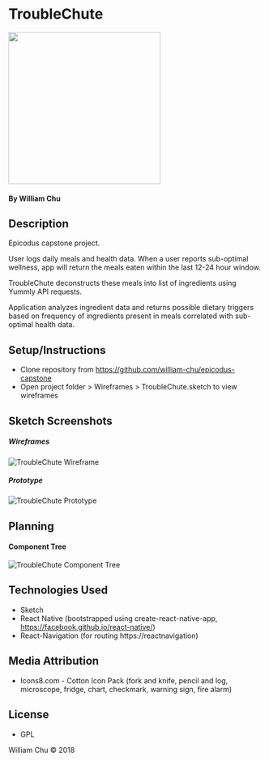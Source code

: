 # TroubleChute

<img src="https://github.com/william-chu/epicodus-capstone/blob/master/Wireframes/TroubleChuteLogin.png?raw=true" width="300">     

#### By William Chu

## Description

Epicodus capstone project.

User logs daily meals and health data. When a user reports sub-optimal wellness, app will return the meals eaten within the last 12-24 hour window.

TroubleChute deconstructs these meals into list of ingredients using Yummly API requests.

Application analyzes ingredient data and returns possible dietary triggers based on frequency of ingredients present in meals correlated with sub-optimal health data.

## Setup/Instructions

* Clone repository from https://github.com/william-chu/epicodus-capstone
* Open project folder > Wireframes > TroubleChute.sketch to view wireframes

## Sketch Screenshots

##### Wireframes
![TroubleChute Wireframe](https://github.com/william-chu/epicodus-capstone/blob/master/Wireframes/Wireframe.png?raw=true)

##### Prototype
![TroubleChute Prototype](https://github.com/william-chu/epicodus-capstone/blob/master/Wireframes/Prototype.png?raw=true)

## Planning

#### Component Tree

![TroubleChute Component Tree](https://github.com/william-chu/epicodus-capstone/blob/master/Wireframes/ComponentTree.png?raw=true)

## Technologies Used

* Sketch
* React Native (bootstrapped using create-react-native-app, https://facebook.github.io/react-native/)
* React-Navigation (for routing https://reactnavigation)

## Media Attribution

* Icons8.com - Cotton Icon Pack (fork and knife, pencil and log, microscope, fridge, chart, checkmark, warning sign, fire alarm)

## License

* GPL

William Chu © 2018
